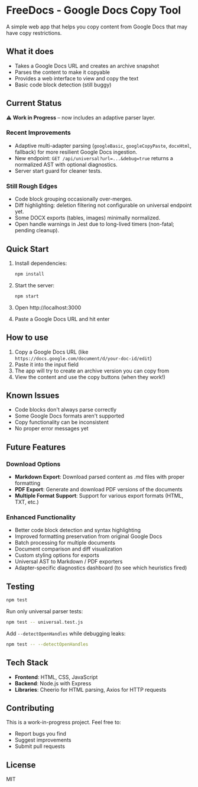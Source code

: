# FreeDocs - Google Docs Copy Tool

A simple web app that helps you copy content from Google Docs that may have copy restrictions.

## What it does

- Takes a Google Docs URL and creates an archive snapshot
- Parses the content to make it copyable
- Provides a web interface to view and copy the text
- Basic code block detection (still buggy)

## Current Status

⚠️ **Work in Progress** – now includes an adaptive parser layer.

### Recent Improvements
- Adaptive multi-adapter parsing (`googleBasic`, `googleCopyPaste`, `docxHtml`, fallback) for more resilient Google Docs ingestion.
- New endpoint: `GET /api/universal?url=...&debug=true` returns a normalized AST with optional diagnostics.
- Server start guard for cleaner tests.

### Still Rough Edges
- Code block grouping occasionally over-merges.
- Diff highlighting: deletion filtering not configurable on universal endpoint yet.
- Some DOCX exports (tables, images) minimally normalized.
- Open handle warnings in Jest due to long-lived timers (non-fatal; pending cleanup).

## Quick Start

1. Install dependencies:
   ```bash
   npm install
   ```

2. Start the server:
   ```bash
   npm start
   ```

3. Open http://localhost:3000

4. Paste a Google Docs URL and hit enter

## How to use

1. Copy a Google Docs URL (like `https://docs.google.com/document/d/your-doc-id/edit`)
2. Paste it into the input field
3. The app will try to create an archive version you can copy from
4. View the content and use the copy buttons (when they work!)

## Known Issues

- Code blocks don't always parse correctly
- Some Google Docs formats aren't supported
- Copy functionality can be inconsistent
- No proper error messages yet

## Future Features

### Download Options
- **Markdown Export**: Download parsed content as .md files with proper formatting
- **PDF Export**: Generate and download PDF versions of the documents
- **Multiple Format Support**: Support for various export formats (HTML, TXT, etc.)

### Enhanced Functionality
- Better code block detection and syntax highlighting
- Improved formatting preservation from original Google Docs
- Batch processing for multiple documents
- Document comparison and diff visualization
- Custom styling options for exports
- Universal AST to Markdown / PDF exporters
- Adapter-specific diagnostics dashboard (to see which heuristics fired)

## Testing

```bash
npm test
```

Run only universal parser tests:

```bash
npm test -- universal.test.js
```

Add `--detectOpenHandles` while debugging leaks:

```bash
npm test -- --detectOpenHandles
```

## Tech Stack

- **Frontend**: HTML, CSS, JavaScript
- **Backend**: Node.js with Express
- **Libraries**: Cheerio for HTML parsing, Axios for HTTP requests

## Contributing

This is a work-in-progress project. Feel free to:
- Report bugs you find
- Suggest improvements
- Submit pull requests

## License

MIT

